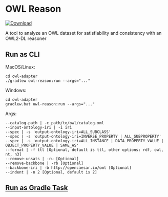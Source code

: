 # OWL Reason

[ ![Download](https://api.bintray.com/packages/opencaesar/owl-tools/owl-reason/images/download.svg) ](https://bintray.com/opencaesar/owl-tools/owl-reason/_latestVersion)

A tool to analyze an OWL dataset for satisfiability and consistency with an OWL2-DL reasoner

## Run as CLI

MacOS/Linux:
```
cd owl-adapter
./gradlew owl-reason:run --args="..."
```
Windows:
```
cd owl-adapter
gradlew.bat owl-reason:run --args="..."
```
Args:
```
--catalog-path | -c path/to/owl/catalog.xml
--input-ontology-iri | -i iri
--spec | -s 'output-ontology-iri=ALL_SUBCLASS'
--spec | -s 'output-ontology-iri=INVERSE_PROPERTY | ALL_SUBPROPERTY'
--spec | -s 'output-ontology-iri=ALL_INSTANCE | DATA_PROPERTY_VALUE | OBJECT_PROPERTY_VALUE | SAME_AS'
--format | -f ttl [Optional, default is ttl, other options: rdf, owl, nt, n3]
--remove-unsats | -ru [Optional]
--remove-backbone | -rb [Optional]
--backbone-iri | -b http://opencaesar.io/oml [Optional]
--indent | -n 2 [Optional, default is 2]
```

## [Run as Gradle Task](../owl-reason-gradle/README.md)
